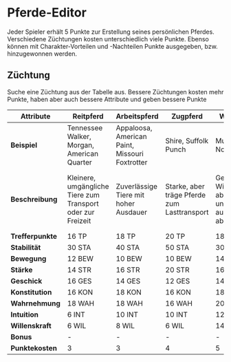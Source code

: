 # Pferde-Editor

Jeder Spieler erhält 5 Punkte zur Erstellung seines persönlichen Pferdes. Verschiedene Züchtungen kosten unterschiedlich viele Punkte. Ebenso können mit Charakter-Vorteilen und -Nachteilen Punkte ausgegeben, bzw. hinzugewonnen werden.

## Züchtung

Suche eine Züchtung aus der Tabelle aus. Bessere Züchtungen kosten mehr Punkte, haben aber auch bessere Attribute und geben bessere Punkte

| Attribute | Reitpferd | Arbeitspferd  | Zugpferd  | Wildpferd  | Rennpferd  |  Schlachtross  | 
|----------|----------|----------|----------|----------|----------|----------|
| **Beispiel** | Tennessee Walker, Morgan, American Quarter | Appaloosa, American Paint, Missouri Foxtrotter | Shire, Suffolk Punch | Mustang, Nokota | Vollblut, American Standardbred | Andalusier, Ardenner |
| **Beschreibung** | Kleinere, umgängliche Tiere zum Transport oder zur Freizeit | Zuverlässige Tiere mit hoher Ausdauer | Starke, aber träge Pferde zum Lasttransport | Gezähmte Wildpferde, abgehärtet und ausdauernd, aber stur | Elegante, schlanke Tiere, schnell, aber mit mangelhafter Ausdauer | Starke und furchtlose Tiere, für das Schlachtfeld gezüchtet |
| **Trefferpunkte** | 16 TP | 18 TP | 20 TP | 18 TP | 16 TP | 20 TP |
| **Stabilität** | 30 STA | 40 STA | 50 STA | 30 STA | 30 STA | 60 STA |
| **Bewegung** | 12 BEW | 10 BEW | 10 BEW | 14 BEW | 16 BEW | 12 BEW |
| **Stärke** | 14 STR | 16 STR | 20 STR | 16 STR | 16 STR | 18 STR |
| **Geschick** | 16 GES | 14 GES | 12 GES | 14 GES | 16 GES | 12 GES|
| **Konstitution** | 16 KON | 18 KON | 16 KON | 18 KON | 14 KON | 18 KON |
| **Wahrnehmung** | 18 WAH | 18 WAH | 16 WAH | 20 WAH | 18 WAH | 14 WAH |
| **Intuition** | 6 INT | 10 INT | 10 INT | 12 INT | 6 INT | 10 INT |
| **Willenskraft** | 6 WIL | 8 WIL | 6 WIL | 14 WIL | 10 WIL | 12 WIL |
| **Bonus** | - | - | - | - | - | - |
| **Punktekosten** | 3 | 3 | 4 | 5 | 6 | 7 |
